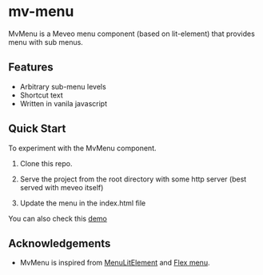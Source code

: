 # mv-menu

 MvMenu is a Meveo menu component (based on lit-element) that provides menu with sub menus.

## Features
* Arbitrary sub-menu levels
* Shortcut text
* Written in vanila javascript 


## Quick Start

To experiment with the MvMenu component.   

1. Clone this repo.

2. Serve the project from the root directory with some http server (best served with meveo itself) 

3. Update the menu in the index.html file     


You can also check this [demo](https://manaty.net/mv-menu/)


## Acknowledgements

* MvMenu is inspired from [MenuLitElement](https://github.com/glenkitchen/menu-lit-element) and [Flex menu](https://www.damienflandrin.fr/blog/post/tutoriel-realiser-un-menu-responsive-avec-flexbox).
